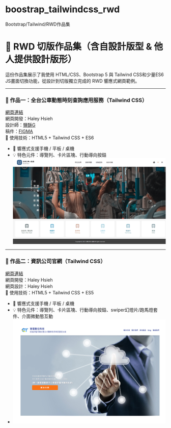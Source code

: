 # boostrap_tailwindcss_rwd
Bootstrap/Tailwind/RWD作品集

# 🎨 RWD 切版作品集（含自設計版型 & 他人提供設計版形）

這份作品集展示了我使用 HTML/CSS、Bootstrap 5 與 Tailwind CSS和少量ES6 JS畫面切換功能，從設計到切版獨立完成的 RWD 響應式網頁範例。

---

### 🔹 作品一：全台公車動態時刻查詢應用服務（Tailwind CSS）
[網頁連結](https://haleyhsieh.github.io/boostrap_tailwindcss_rwd/TailwindBusLine/)<br />
網頁開發：Haley Hsieh<br />
設計師：[鹽酥G](https://2021.thef2e.com/users/6296432819610583727/) <br />
稿件：[FIGMA](https://www.figma.com/design/JTb1ArUXnSceYEt6DmCGib/Week3---%E5%85%A8%E5%8F%B0%E5%85%AC%E8%BB%8A%E5%8B%95%E6%85%8B%E6%99%82%E5%88%BB%E6%9F%A5%E8%A9%A2%E6%87%89%E7%94%A8%E6%9C%8D%E5%8B%99?node-id=52-3060&t=e1g8eYJHBKF8NfTh-1) <br />
 🔧 使用技術：HTML5 + Tailwind CSS + ES6
- 📱 響應式支援手機 / 平板 / 桌機
- 💡 特色元件：導覽列、卡片區塊、行動導向按鈕
![project1](./assets/BusLine_cover.png) 

<hr>

### 🔹 作品二：資訊公司官網（Tailwind CSS）
[網頁連結](https://haleyhsieh.github.io/boostrap_tailwindcss_rwd/CClouder/index.html)<br />
網頁開發：Haley Hsieh<br />
網頁設計：Haley Hsieh<br />
 🔧 使用技術：HTML5 + Tailwind CSS + ES5
- 📱 響應式支援手機 / 平板 / 桌機
- 💡 特色元件：導覽列、卡片區塊、行動導向按鈕、swiper幻燈片/跑馬燈套件、介面微動態互動
- ![project1](./assets/CClouder_cover.png) 
